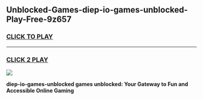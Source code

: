
## Unblocked-Games-diep-io-games-unblocked-Play-Free-9z657
<h3>
<a href="https://premium76.site?title=diep-io-games-unblocked&ref=22A">CLICK TO PLAY</a></h3>
<hr>

<h3>
<a href="https://premium76.site?title=diep-io-games-unblocked&ref=22A">CLICK 2 PLAY</a>
  
</h3>

<a href="https://premium76.site?title=diep-io-games-unblocked&ref=22A"><img src="https://clearcache.store/games.png"></a>


**diep-io-games-unblocked games unblocked: Your Gateway to Fun and Accessible Online Gaming**
